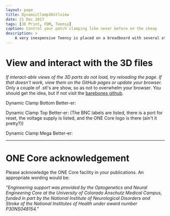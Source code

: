 ```yaml
---
layout: page
title: DynamicClamp3Dstlview
date: 21 Dec 2017
tags: [3D Print, FDM, Teensy]
caption: Control your patch clamping like never before on the cheap
description: >
    A very inexpensive Teensy is placed on a breadboard with several other circuits to create a Dynamic Clamp with sufficient resolution and timing for controlling your patch clamp recordings.
---
```


# View and interact with the 3D files

*If interact-able views of the 3D parts do not load, try reloading the page. If that doesn't work, view them on the GitHub pages or update your browser.* Only a couple of .stl's are show, so as not to overwhelm your browser. You should get the idea, but if not visit the [barebones github](https://github.com/OptogeneticsandNeuralEngineeringCore/DynamicClamp).

Dynamic Clamp Bottom Better-er:
<script src="https://embed.github.com/view/3d/OptogeneticsandNeuralEngineeringCore/DynamicClamp/master/DynamicClampBottomCompact.stl"></script>

Dynamic Clamp Top Better-er:
(The BNC labels are listed, there is a port for reset, the voltage supply is listed, and the ONE Core logo is there (ain't it pretty?))
<script src="https://embed.github.com/view/3d/OptogeneticsandNeuralEngineeringCore/DynamicClamp/master/DynamicClampTopCompact.stl"></script>

Dynamic Clamp Mega Better-er:
<script src="https://embed.github.com/view/3d/OptogeneticsandNeuralEngineeringCore/DynamicClamp/master/DynamicClampBottomMegaCompact.stl"></script>

***

# ONE Core acknowledgement
Please acknowledge the ONE Core facility in your publications. An appropriate wording would be:

*"Engineering support was provided by the Optogenetics and Neural Engineering Core at the University of Colorado Anschutz Medical Campus, funded in part by the National Institute of Neurological Disorders and Stroke of the National Institutes of Health under award number P30NS048154."*
